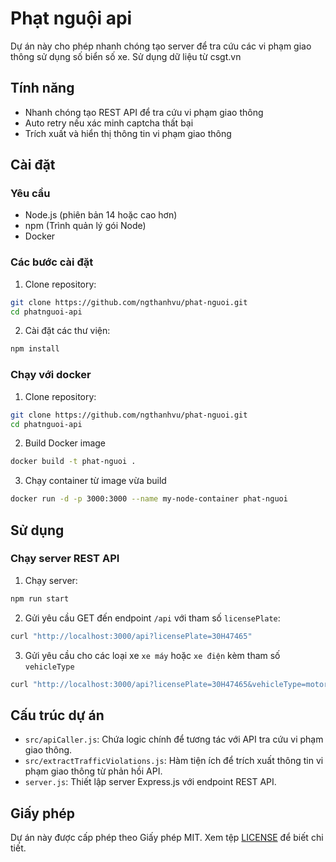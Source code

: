 # Phạt nguội api
Dự án này cho phép nhanh chóng tạo server để tra cứu các vi phạm giao thông sử dụng số biển số xe. Sử dụng dữ liệu từ csgt.vn
## Tính năng
- Nhanh chóng tạo REST API để tra cứu vi phạm giao thông
- Auto retry nếu xác minh captcha thất bại
- Trích xuất và hiển thị thông tin vi phạm giao thông
## Cài đặt
### Yêu cầu
- Node.js (phiên bản 14 hoặc cao hơn)
- npm (Trình quản lý gói Node)
- Docker
### Các bước cài đặt
1. Clone repository:
```sh
git clone https://github.com/ngthanhvu/phat-nguoi.git
cd phatnguoi-api
```
2. Cài đặt các thư viện:
```sh
npm install
```
### Chạy với docker
1. Clone repository:
```sh
git clone https://github.com/ngthanhvu/phat-nguoi.git
cd phatnguoi-api
```
2. Build Docker image
```sh
docker build -t phat-nguoi .
```
3. Chạy container từ image vừa build
```sh
docker run -d -p 3000:3000 --name my-node-container phat-nguoi
```
## Sử dụng
### Chạy server REST API
1. Chạy server:
```sh
npm run start
```
2. Gửi yêu cầu GET đến endpoint `/api` với tham số `licensePlate`:
```sh
curl "http://localhost:3000/api?licensePlate=30H47465"
```
3. Gửi yêu cầu cho các loại xe `xe máy` hoặc `xe điện` kèm tham số `vehicleType`
```sh
curl "http://localhost:3000/api?licensePlate=30H47465&vehicleType=motorcycle"
```
## Cấu trúc dự án
- `src/apiCaller.js`: Chứa logic chính để tương tác với API tra cứu vi phạm giao thông.
- `src/extractTrafficViolations.js`: Hàm tiện ích để trích xuất thông tin vi phạm giao thông từ phản hồi API.
- `server.js`: Thiết lập server Express.js với endpoint REST API.
## Giấy phép
Dự án này được cấp phép theo Giấy phép MIT. Xem tệp [LICENSE](LICENSE) để biết chi tiết.
